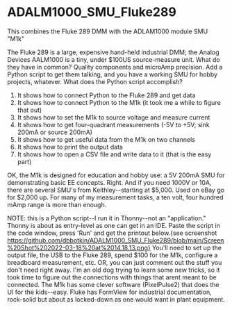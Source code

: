 # ADALM1000_SMU_Fluke289
This combines the Fluke 289 DMM with the ADLAM1000 module SMU "M1k"

The Fluke 289 is a large, expensive hand-held industrial DMM; the Analog Devices AALM1000 is a tiny, under $100US source-measure unit.
What do they have in common? Quality components and microAmp precision. Add a Python script to get them talking, and you have a working SMU for hobby projects, whatever.
What does the Python script accomplish? 
1) It shows how to connect Python to the Fluke 289 and get data
2) It shows how to connect Python to the M1k (it took me a while to figure that out)
3) It shows how to set the M1k to source voltage and measure current
4) It shows how to get four-quadrant measurements (-5V to +5V; sink 200mA or source 200mA)
5) It shows how to get useful data from the M1k on two channels
6) It shows how to print the output data
7) It shows how to open a CSV file and write data to it (that is the easy part)

OK, the M1k is designed for education and hobby use: a 5V 200mA SMU for demonstrating basic EE concepts. Right. And if you need 1000V or 10A, there are several SMU's from Keithley--starting at $5,000. Used on eBay go for $2,000 up. For many of my measurement tasks, a ten volt, four hundred mAmp range is more than enough. 

NOTE: this is a Python script--I run it in Thonny--not an "application." Thonny is about as entry-level as one can get in an IDE. Paste the script in the code window, press 'Run' and get the printout below.{see screenshot https://github.com/dbbotkin/ADALM1000_SMU_Fluke289/blob/main/Screen%20Shot%202022-03-18%20at%2014.18.13.png} You'll need to set up the output file, the USB to the Fluke 289, spend $100 for the M1k, configure a breadboard measurement, etc. OR, you can just comment out the stuff you don't need right away. I'm an old dog trying to learn some new tricks, so it took time to figure out the connections with things that arent meant to be connected. The M1k has some clever software (PixelPulse2) that does the UI for the kids--easy. Fluke has FormView for industrial documentation, rock-solid but about as locked-down as one would want in plant equipment.
